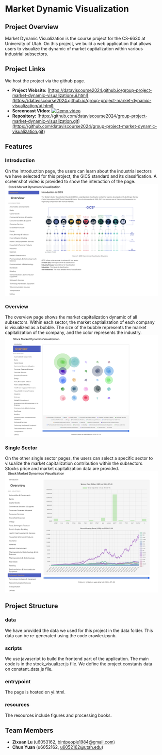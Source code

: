 # Market Dynamic Visualization

## Project Overview
Market Dynamic Visualization is the course project for the  CS-6630 at University of Utah. On this project, we build a web application that allows users to visualize the dynamic of market captialization within various industrial subsectors. 

## Project Links
We host the project via the github page.
- **Project Website:** [https://dataviscourse2024.github.io/group-project-market-dynamic-visualization/ui.html](https://dataviscourse2024.github.io/group-project-market-dynamic-visualization/ui.html)
- **Screencast Video:** [![Demo video](https://res.cloudinary.com/marcomontalbano/image/upload/v1733520725/video_to_markdown/images/youtube--GHmokI53gSQ-c05b58ac6eb4c4700831b2b3070cd403.jpg)](https://www.youtube.com/watch?v=GHmokI53gSQ "Demo video")
- **Repository:** [https://github.com/dataviscourse2024/group-project-market-dynamic-visualization.git](https://github.com/dataviscourse2024/group-project-market-dynamic-visualization.git)

## Features
### Introduction
On the Introduction page, the users can learn about the industrial sectors we have selected for this project, the GICS standard and its classification. A screenshot video is provided to show the interaction of the page.
![Introduction Page](./fig/introduction.png)
### Overview
The overview page shows the market capitalization dynamic of all subsectors. Within each sector, the market captialization of each company is visualized as a bubble. The size of the bubble represents the market capitalization of the company, and the color represents the industry.
![Overview Page](./fig/overview.png)
### Single Sector
On the other single sector pages, the users can select a specific sector to visualize the market capitalization contribution within the subsectors. Stocks price and market capitalization data are provided.
![Single Sector Page](./fig/subsector.png)
## Project Structure
### data
We have provided the data we used for this project in the data folder. This data can be re-generated using the code crawler.ipynb.
### scripts
We use javascript to build the frontend part of the application. The main code is in the stock_visualizer.js file. We define the project constants data on constant_data.js file.
### entrypoint
The page is hosted on yi.html.
### resources
The resources include figures and processing books.


## Team Members
- **Zixuan Lu** (u6053162, birdpeople1984@gmail.com)
- **Chun Yuan** (u6052162, u6052162@utah.edu)
